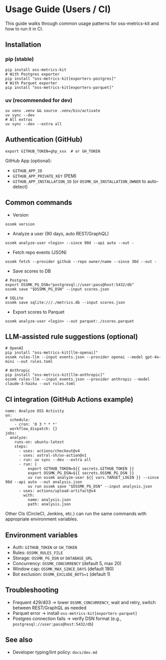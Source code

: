 # Usage Guide (Users / CI)

This guide walks through common usage patterns for oss-metrics-kit and how to run it in CI.

## Installation

### pip (stable)

```
pip install oss-metrics-kit
# With Postgres exporter
pip install "oss-metrics-kit[exporters-postgres]"
# With Parquet exporter
pip install "oss-metrics-kit[exporters-parquet]"
```

### uv (recommended for dev)

```
uv venv .venv && source .venv/bin/activate
uv sync --dev
# All extras
uv sync --dev --extra all
```

## Authentication (GitHub)

```
export GITHUB_TOKEN=ghp_xxx  # or GH_TOKEN
```

GitHub App (optional):

- `GITHUB_APP_ID`
- `GITHUB_APP_PRIVATE_KEY` (PEM)
- `GITHUB_APP_INSTALLATION_ID` (or `OSSMK_GH_INSTALLATION_OWNER` to auto-detect)

## Common commands

- Version

```
ossmk version
```

- Analyze a user (90 days, auto REST/GraphQL)

```
ossmk analyze-user <login> --since 90d --api auto --out -
```

- Fetch repo events (JSON)

```
ossmk fetch --provider github --repo owner/name --since 30d --out -
```

- Save scores to DB

```
# Postgres
export OSSMK_PG_DSN="postgresql://user:pass@host:5432/db"
ossmk save "$OSSMK_PG_DSN" --input scores.json

# SQLite
ossmk save sqlite:///./metrics.db --input scores.json
```

- Export scores to Parquet

```
ossmk analyze-user <login> --out parquet:./scores.parquet
```

## LLM-assisted rule suggestions (optional)

```
# OpenAI
pip install "oss-metrics-kit[llm-openai]"
ossmk rules-llm --input events.json --provider openai --model gpt-4o-mini --out rules.toml

# Anthropic
pip install "oss-metrics-kit[llm-anthropic]"
ossmk rules-llm --input events.json --provider anthropic --model claude-3-haiku --out rules.toml
```

## CI integration (GitHub Actions example)

```
name: Analyze OSS Activity
on:
  schedule:
    - cron: '0 3 * * *'
  workflow_dispatch: {}
jobs:
  analyze:
    runs-on: ubuntu-latest
    steps:
      - uses: actions/checkout@v4
      - uses: astral-sh/uv-action@v1
      - run: uv sync --dev --extra all
      - run: |
          export GITHUB_TOKEN=${{ secrets.GITHUB_TOKEN }}
          export OSSMK_PG_DSN=${{ secrets.OSSMK_PG_DSN }}
          uv run ossmk analyze-user ${{ vars.TARGET_LOGIN }} --since 90d --api auto --out analysis.json
          uv run ossmk save "$OSSMK_PG_DSN" --input analysis.json
      - uses: actions/upload-artifact@v4
        with:
          name: analysis.json
          path: analysis.json
```

Other CIs (CircleCI, Jenkins, etc.) can run the same commands with appropriate environment variables.

## Environment variables

- Auth: `GITHUB_TOKEN` or `GH_TOKEN`
- Rules: `OSSMK_RULES_FILE`
- Storage: `OSSMK_PG_DSN` or `DATABASE_URL`
- Concurrency: `OSSMK_CONCURRENCY` (default 5, max 20)
- Window cap: `OSSMK_MAX_SINCE_DAYS` (default 180)
- Bot exclusion: `OSSMK_EXCLUDE_BOTS=1` (default 1)

## Troubleshooting

- Frequent 429/403 → lower `OSSMK_CONCURRENCY`, wait and retry, switch between REST/GraphQL as needed
- Parquet error → install `oss-metrics-kit[exporters-parquet]`
- Postgres connection fails → verify DSN format (e.g., `postgresql://user:pass@host:5432/db`)

## See also

- Developer typing/lint policy: `docs/dev.md`

